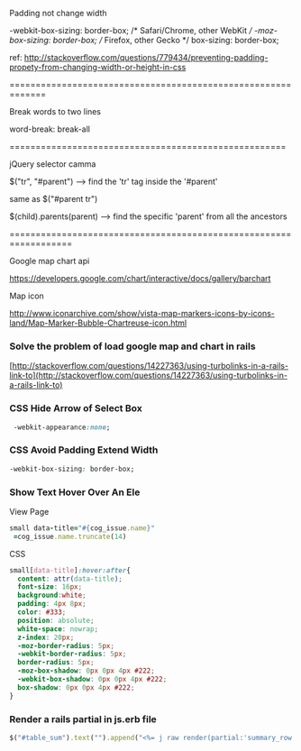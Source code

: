 Padding not change width


-webkit-box-sizing: border-box; /* Safari/Chrome, other WebKit */
-moz-box-sizing: border-box;    /* Firefox, other Gecko */
box-sizing: border-box; 

ref: http://stackoverflow.com/questions/779434/preventing-padding-propety-from-changing-width-or-height-in-css

=============================================================

Break words to two lines

word-break: break-all

=====================================================

jQuery selector camma

$("tr", "#parent")  -->  find the 'tr' tag inside the '#parent'

same as $("#parent tr")


$(child).parents(parent) --> find the specific 'parent' from all the ancestors

==================================================================

Google map chart api

https://developers.google.com/chart/interactive/docs/gallery/barchart

Map icon

http://www.iconarchive.com/show/vista-map-markers-icons-by-icons-land/Map-Marker-Bubble-Chartreuse-icon.html

### Solve the problem of load google map and chart in rails

[http://stackoverflow.com/questions/14227363/using-turbolinks-in-a-rails-link-to](http://stackoverflow.com/questions/14227363/using-turbolinks-in-a-rails-link-to)

### CSS Hide Arrow of Select Box

```css
 -webkit-appearance:none;
```
 
### CSS Avoid Padding Extend Width

```css
-webkit-box-sizing: border-box;
```
### Show Text Hover Over An Ele

View Page

```ruby
small data-title="#{cog_issue.name}" 
 =cog_issue.name.truncate(14) 
```

CSS
```css
small[data-title]:hover:after{
  content: attr(data-title);
  font-size: 16px;
  background:white;
  padding: 4px 8px;
  color: #333; 
  position: absolute; 
  white-space: nowrap; 
  z-index: 20px; 
  -moz-border-radius: 5px; 
  -webkit-border-radius: 5px; 
  border-radius: 5px; 
  -moz-box-shadow: 0px 0px 4px #222;  
  -webkit-box-shadow: 0px 0px 4px #222;     
  box-shadow: 0px 0px 4px #222;
}
```
### Render a rails partial in js.erb file
```ruby
$("#table_sum").text("").append("<%= j raw render(partial:'summary_row')%>");
```
